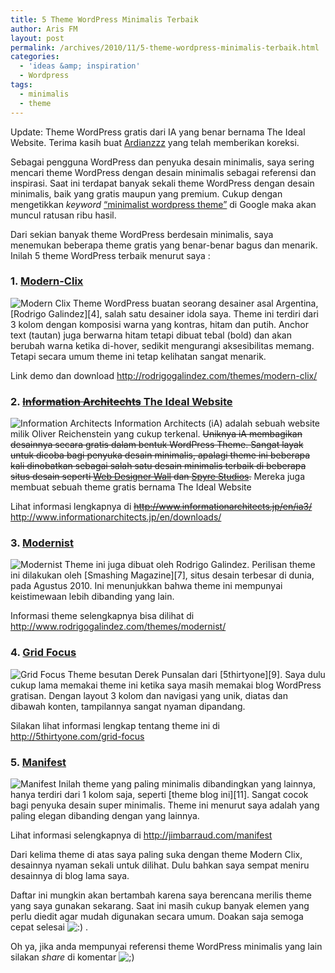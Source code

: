 ```yaml
---
title: 5 Theme WordPress Minimalis Terbaik
author: Aris FM
layout: post
permalink: /archives/2010/11/5-theme-wordpress-minimalis-terbaik.html
categories:
  - 'ideas &amp; inspiration'
  - Wordpress
tags:
  - minimalis
  - theme
---
```

Update: Theme WordPress gratis dari IA yang benar bernama The Ideal Website. Terima kasih buat [Ardianzzz][1] yang telah memberikan koreksi.

Sebagai pengguna WordPress dan penyuka desain minimalis, saya sering mencari theme WordPress dengan desain minimalis sebagai referensi dan inspirasi. Saat ini terdapat banyak sekali theme WordPress dengan desain minimalis, baik yang gratis maupun yang premium. Cukup dengan mengetikkan *keyword* [&#8220;minimalist wordpress theme&#8221;][2] di Google maka akan muncul ratusan ribu hasil.

Dari sekian banyak theme WordPress berdesain minimalis, saya menemukan beberapa theme gratis yang benar-benar bagus dan menarik. Inilah 5 theme WordPress terbaik menurut saya :

### 1. [Modern-Clix][3]

<img class="aligncenter size-full wp-image-545" src="http://i2.wp.com/cekerholic.com/wp-content/uploads/2010/11/Modern-Clix.jpg?fit=600%2C575" alt="Modern Clix" data-recalc-dims="1" />  
Theme WordPress buatan seorang desainer asal Argentina, [Rodrigo Galindez][4], salah satu desainer idola saya. Theme ini terdiri dari 3 kolom dengan komposisi warna yang kontras, hitam dan putih. Anchor text (tautan) juga berwarna hitam tetapi dibuat tebal (bold) dan akan berubah warna ketika di-hover, sedikit mengurangi aksesibilitas memang. Tetapi secara umum theme ini tetap kelihatan sangat menarik.

Link demo dan download <http://rodrigogalindez.com/themes/modern-clix/>

<!--more-->

### 2. [<del datetime="2010-11-07T07:09:56+00:00">Information Architechts</del> The Ideal Website][5]

<img class="aligncenter size-full wp-image-543" src="http://i1.wp.com/cekerholic.com/wp-content/uploads/2010/11/Information-Architects.jpg?fit=600%2C570" alt="Information Architects" data-recalc-dims="1" />  
Information Architects (iA) adalah sebuah website milik Oliver Reichenstein yang cukup terkenal. <del datetime="2010-11-07T07:09:56+00:00">Uniknya iA membagikan desainnya secara gratis dalam bentuk WordPress Theme. Sangat layak untuk dicoba bagi penyuka desain minimalis, apalagi theme ini beberapa kali dinobatkan sebagai salah satu desain minimalis terbaik di beberapa situs desain seperti <a href="http://www.webdesignerwall.com/trends/best-of-css-design-2009/">Web Designer Wall</a> dan <a href="http://spyrestudios.com/40-killer-minimalist-blog-designs/">Spyre Studios</a>.</del> Mereka juga membuat sebuah theme gratis bernama The Ideal Website

Lihat informasi lengkapnya di <del datetime="2010-11-07T07:14:28+00:00"><a href="http://www.informationarchitects.jp/en/ia3/">http://www.informationarchitects.jp/en/ia3/</a></del> <http://www.informationarchitects.jp/en/downloads/>

### 3. [Modernist][6]

<img class="aligncenter size-full wp-image-546" src="http://i2.wp.com/cekerholic.com/wp-content/uploads/2010/11/Modernist.jpg?fit=600%2C570" alt="Modernist" data-recalc-dims="1" />  
Theme ini juga dibuat oleh Rodrigo Galindez. Perilisan theme ini dilakukan oleh [Smashing Magazine][7], situs desain terbesar di dunia, pada Agustus 2010. Ini menunjukkan bahwa theme ini mempunyai keistimewaan lebih dibanding yang lain.

Informasi theme selengkapnya bisa dilihat di <http://www.rodrigogalindez.com/themes/modernist/>

### 4. [Grid Focus][8]

<img class="aligncenter size-full wp-image-542" src="http://i1.wp.com/cekerholic.com/wp-content/uploads/2010/11/Grid-Focus.jpg?fit=600%2C483" alt="Grid Focus" data-recalc-dims="1" />  
Theme besutan Derek Punsalan dari [5thirtyone][9]. Saya dulu cukup lama memakai theme ini ketika saya masih memakai blog WordPress gratisan. Dengan layout 3 kolom dan navigasi yang unik, diatas dan dibawah konten, tampilannya sangat nyaman dipandang.

Silakan lihat informasi lengkap tentang theme ini di <http://5thirtyone.com/grid-focus>

### 5. [Manifest][10]

<img class="aligncenter size-full wp-image-544" src="http://i1.wp.com/cekerholic.com/wp-content/uploads/2010/11/Manifest.jpg?fit=600%2C570" alt="Manifest" data-recalc-dims="1" />  
Inilah theme yang paling minimalis dibandingkan yang lainnya, hanya terdiri dari 1 kolom saja, seperti [theme blog ini][11]. Sangat cocok bagi penyuka desain super minimalis. Theme ini menurut saya adalah yang paling elegan dibanding dengan yang lainnya.

Lihat informasi selengkapnya di <http://jimbarraud.com/manifest>

Dari kelima theme di atas saya paling suka dengan theme Modern Clix, desainnya nyaman sekali untuk dilihat. Dulu bahkan saya sempat meniru desainnya di blog lama saya.

Daftar ini mungkin akan bertambah karena saya berencana merilis theme yang saya gunakan sekarang. Saat ini masih cukup banyak elemen yang perlu diedit agar mudah digunakan secara umum. Doakan saja semoga cepat selesai <img src='http://i0.wp.com/cekerholic.com/wp-includes/images/smilies/icon_smile.gif?w=604' alt=':)' class='wp-smiley' data-recalc-dims="1" /> .

Oh ya, jika anda mempunyai referensi theme WordPress minimalis yang lain silakan *share* di komentar <img src='http://i1.wp.com/cekerholic.com/wp-includes/images/smilies/icon_wink.gif?w=604' alt=';)' class='wp-smiley' data-recalc-dims="1" />

 [1]: http://cekerholic.com/archives/2010/11/5-theme-wordpress-minimalis-terbaik.html#comment-687
 [2]: http://www.google.co.id/search?sourceid=chrome&ie=UTF-8&q=minimalist+wordpress+theme
 [3]: http://rodrigogalindez.com/themes/modern-clix/
 [4]: http://rodrigogalindez.com/
 [5]: http://www.informationarchitects.jp/en/downloads/
 [6]: http://www.rodrigogalindez.com/themes/modernist/
 [7]: http://www.smashingmagazine.com/2010/08/21/modernist-free-wordpress-theme-with-focus-on-typography/
 [8]: http://5thirtyone.com/grid-focus
 [9]: http://5thirtyone.com/
 [10]: http://jimbarraud.com/manifest
 [11]: http://cekerholic.com/archives/2010/11/serba-baru.html